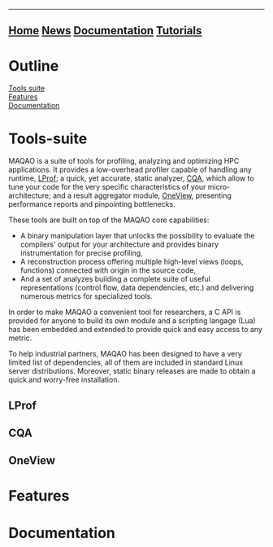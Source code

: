 ------
[Home](index.md)
[News](news.md)
[Documentation](documentation.md)
[Tutorials](tutorials.md)
------

# Outline

[Tools suite](#Tools-suite)   
[Features](#features)   
[Documentation](#documentation)   

# Tools-suite

MAQAO is a suite of tools for profiling, analyzing and optimizing HPC applications. It provides a low-overhead profiler capable of handling any runtime, [LProf](##LProf); a quick, yet accurate, static analyzer, [CQA](##CQA), which allow to tune your code for the very specific characteristics of your micro-architecture; and a result aggregator module, [OneView](##OneView), presenting performance reports and pinpointing bottlenecks.

These tools are built on top of the MAQAO core capabilities:
* A binary manipulation layer that unlocks the possibility to evaluate the compilers' output for your architecture and provides binary instrumentation for precise profiling,
* A reconstruction process offering multiple high-level views (loops, functions) connected with origin in the source code,
* And a set of analyzes building a complete suite of useful representations (control flow, data dependencies, etc.) and delivering numerous metrics for specialized tools.

In order to make MAQAO a convenient tool for researchers, a C API is provided for anyone to build its own module and a scripting langage (Lua) has been embedded and extended to provide quick and easy access to any metric.

To help industrial partners, MAQAO has been designed to have a very limited list of dependencies, all of them are included in standard Linux server distributions. Moreover, static binary releases are made to obtain a quick and worry-free installation.

## LProf

## CQA

## OneView

# Features

# Documentation

